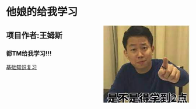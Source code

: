 # 他娘的给我学习

<img align="right" src="./Review/Image/emoji3.jpeg"/>

## 项目作者:王姆斯

### 都TM给我学习!!!

[基础知识复习](./Review/Review.md)
